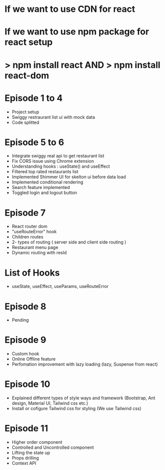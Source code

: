 # If we want to use CDN for react 

# <script crossorigin src="https://unpkg.com/react@18/umd/react.development.js"></script>
# <script crossorigin src="https://unpkg.com/react-dom@18/umd/react-dom.development.js"></script>

# If we want to use npm package for react setup
# > npm install react     AND    > npm install react-dom


# Episode 1 to 4 
  - Project setup 
  - Swiggy restraurant list ui with mock data 
  - Code splitted

# Episode 5 to 6
  - Integrate swiggy real api to get restaurant list
  - Fix CORS issue using Chrome extension
  - Understanding hooks : useState() and useEffect
  - Filtered top rated restaurants list
  - Implemented Shimmer UI for skelton ui before data load
  - Implemented conditional rendering
  - Search feature implemented
  - Toggled login and logout button

# Episode 7 
  - React router dom
  - "useRouteError" hook
  - Children routes
  - 2- types of routing ( server side and client side routing )
  - Restaurant menu page
  - Dynamic routing with resId


# List of Hooks 
  - useState, useEffect, useParams, useRouteError

# Episode 8
  - Pending

# Episode 9
  - Custom hook
  - Online Offline feature
  - Perfomation improvement with lazy loading  (lazy, Suspense from react)

# Episode 10
  - Explained different types of style ways and framework (Bootstrap, Ant design, Material UI, Tailwind css etc.)
  - Install or cofigure Tailwind css for styling  (We use Tailwind css)

# Episode 11
 - Higher order component
 - Controlled and Uncontrolled component
 - Lifting the state up
 - Props drilling
 - Context API